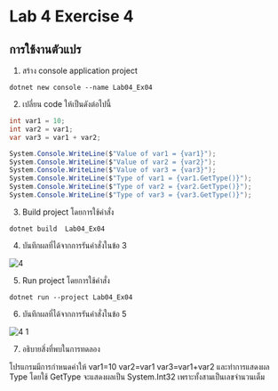 # Lab 4 Exercise 4

## การใช้งานตัวแปร


1. สร้าง console application project

```
dotnet new console --name Lab04_Ex04
```
2. เปลี่ยน code ให้เป็นดังต่อไปนี้

```cs
int var1 = 10;
int var2 = var1;
var var3 = var1 + var2;

System.Console.WriteLine($"Value of var1 = {var1}");
System.Console.WriteLine($"Value of var2 = {var2}");
System.Console.WriteLine($"Value of var3 = {var3}");
System.Console.WriteLine($"Type of var1 = {var1.GetType()}");
System.Console.WriteLine($"Type of var2 = {var2.GetType()}");
System.Console.WriteLine($"Type of var3 = {var3.GetType()}");
```

3. Build project โดยการใช้คำสั่ง

```
dotnet build  Lab04_Ex04
```

4. บันทึกผลที่ได้จากการรันคำสั่งในข้อ 3

![4](https://github.com/Siriratda/03376836-OOP-2566-Lab-04/assets/144195995/31702db2-35f2-4912-8cb1-6e5ea8be4a1c)

5. Run project โดยการใช้คำสั่ง

```
dotnet run --project Lab04_Ex04
```

6. บันทึกผลที่ได้จากการรันคำสั่งในข้อ 5

![4 1](https://github.com/Siriratda/03376836-OOP-2566-Lab-04/assets/144195995/1ae3cc15-f3de-4987-9bef-f736a3b79240)

7. อธิบายสิ่งที่พบในการทดลอง

โปรแกรมมีการกำหนดค่าให้ var1=10 var2=var1 var3=var1+var2 และทำการแสดงผล Type โดยใช้ GetType จะแสดงผลเป็น System.Int32 เพราะทั้งสามเป็นเลขจำนวนเต็ม
